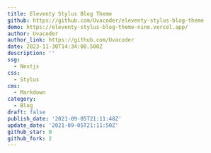 ```yaml
---
title: Eleventy Stylus Blog Theme
github: https://github.com/Uvacoder/eleventy-stylus-blog-theme
demo: https://eleventy-stylus-blog-theme-nine.vercel.app/
author: Uvacoder
author_link: https://github.com/Uvacoder
date: 2023-11-30T14:34:00.500Z
description: ''
ssg:
  - Nextjs
css:
  - Stylus
cms:
  - Markdown
category:
  - Blog
draft: false
publish_date: '2021-09-05T21:11:48Z'
update_date: '2021-09-05T21:11:50Z'
github_star: 0
github_fork: 2
---
```

